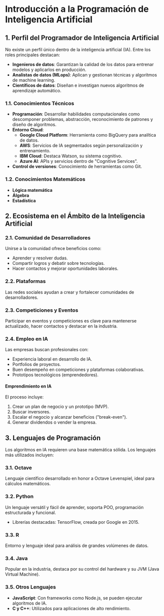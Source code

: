 # Introducción a la Programación de Inteligencia Artificial

## 1. Perfil del Programador de Inteligencia Artificial

No existe un perfil único dentro de la inteligencia artificial (IA). Entre los roles principales destacan:
- **Ingenieros de datos**: Garantizan la calidad de los datos para entrenar modelos y aplicarlos en producción.
- **Analistas de datos (MLops)**: Aplican y gestionan técnicas y algoritmos de machine learning.
- **Científicos de datos**: Diseñan e investigan nuevos algoritmos de aprendizaje automático.

### 1.1. Conocimientos Técnicos
- **Programación**: Desarrollar habilidades computacionales como descomponer problemas, abstracción, reconocimiento de patrones y diseño de algoritmos.
- **Entorno Cloud**:
  - **Google Cloud Platform**: Herramienta como BigQuery para analítica de datos.
  - **AWS**: Servicios de IA segmentados según personalización y entrenamiento.
  - **IBM Cloud**: Destaca Watson, su sistema cognitivo.
  - **Azure AI**: APIs y servicios dentro de "Cognitive Services".
- **Control de versiones**: Conocimiento de herramientas como Git.

### 1.2. Conocimientos Matemáticos
- **Lógica matemática**
- **Álgebra**
- **Estadística**

## 2. Ecosistema en el Ámbito de la Inteligencia Artificial

### 2.1. Comunidad de Desarrolladores
Unirse a la comunidad ofrece beneficios como:
- Aprender y resolver dudas.
- Compartir logros y debatir sobre tecnologías.
- Hacer contactos y mejorar oportunidades laborales.

### 2.2. Plataformas
Las redes sociales ayudan a crear y fortalecer comunidades de desarrolladores.

### 2.3. Competiciones y Eventos
Participar en eventos y competiciones es clave para mantenerse actualizado, hacer contactos y destacar en la industria.

### 2.4. Empleo en IA
Las empresas buscan profesionales con:
- Experiencia laboral en desarrollo de IA.
- Portfolios de proyectos.
- Buen desempeño en competiciones y plataformas colaborativas.
- Prototipos tecnológicos (emprendedores).

#### Emprendimiento en IA
El proceso incluye:
1. Crear un plan de negocio y un prototipo (MVP).
2. Buscar inversores.
3. Escalar el negocio y alcanzar beneficios ("break-even").
4. Generar dividendos o vender la empresa.

## 3. Lenguajes de Programación

Los algoritmos en IA requieren una base matemática sólida. Los lenguajes más utilizados incluyen:

### 3.1. Octave
Lenguaje científico desarrollado en honor a Octave Levenspiel, ideal para cálculos matemáticos.

### 3.2. Python
Un lenguaje versátil y fácil de aprender, soporta POO, programación estructurada y funcional. 
- Librerías destacadas: TensorFlow, creada por Google en 2015.

### 3.3. R
Entorno y lenguaje ideal para análisis de grandes volúmenes de datos.

### 3.4. Java
Popular en la industria, destaca por su control del hardware y su JVM (Java Virtual Machine).

### 3.5. Otros Lenguajes
- **JavaScript**: Con frameworks como Node.js, se pueden ejecutar algoritmos de IA.
- **C y C++**: Utilizados para aplicaciones de alto rendimiento.
